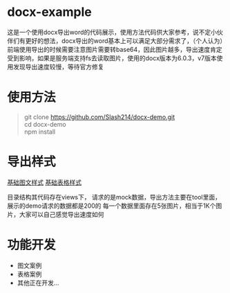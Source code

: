 # docx-example
这是一个使用docx导出word的代码展示，使用方法代码供大家参考，说不定小伙伴们有更好的想法，docx导出的word基本上可以满足大部分需求了，（个人认为）前端使用导出的时候需要注意图片需要转base64，因此图片越多，导出速度肯定受到影响，如果是服务端支持fs去读取图片，使用的docx版本为6.0.3，v7版本使用发现导出速度较慢，等待官方修复

# 使用方法
> git clone https://github.com/Slash214/docx-demo.git    
> cd docx-demo    
> npm install    

# 导出样式
[基础图文样式](/src/assets/graphic.png)
[基础表格样式](/src/assets/table.png)

目录结构其代码存在views下， 请求的是mock数据，导出方法主要在tool里面，展示的demo请求的数据都是200的
每一个数据里面存在5张图片，相当于1K个图片，大家可以自己感觉导出速度如何

# 功能开发
- 图文案例
- 表格案例
- 其他正在开发...




